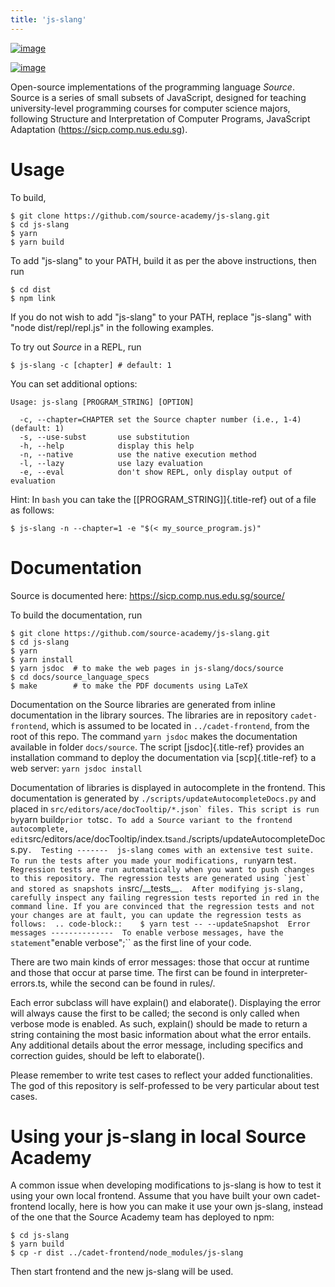 ```yaml
---
title: 'js-slang'
---
```


[![image](https://travis-ci.org/source-academy/js-slang.svg?branch=master)](https://travis-ci.org/source-academy/js-slang)

[![image](https://coveralls.io/repos/github/source-academy/js-slang/badge.svg?branch=master)](https://coveralls.io/github/source-academy/js-slang?branch=master)

Open-source implementations of the programming language *Source*. Source
is a series of small subsets of JavaScript, designed for teaching
university-level programming courses for computer science majors,
following Structure and Interpretation of Computer Programs, JavaScript
Adaptation (<https://sicp.comp.nus.edu.sg>).

Usage
=====

To build,

``` {.}
$ git clone https://github.com/source-academy/js-slang.git
$ cd js-slang
$ yarn
$ yarn build
```

To add \"js-slang\" to your PATH, build it as per the above
instructions, then run

``` {.}
$ cd dist
$ npm link
```

If you do not wish to add \"js-slang\" to your PATH, replace
\"js-slang\" with \"node dist/repl/repl.js\" in the following examples.

To try out *Source* in a REPL, run

``` {.}
$ js-slang -c [chapter] # default: 1
```

You can set additional options:

``` {.}
Usage: js-slang [PROGRAM_STRING] [OPTION]

  -c, --chapter=CHAPTER set the Source chapter number (i.e., 1-4) (default: 1)
  -s, --use-subst       use substitution
  -h, --help            display this help
  -n, --native          use the native execution method
  -l, --lazy            use lazy evaluation
  -e, --eval            don't show REPL, only display output of evaluation
```

Hint: In `bash` you can take the [\[PROGRAM\_STRING\]]{.title-ref} out
of a file as follows:

``` {.}
$ js-slang -n --chapter=1 -e "$(< my_source_program.js)"
```

Documentation
=============

Source is documented here: <https://sicp.comp.nus.edu.sg/source/>

To build the documentation, run

``` {.}
$ git clone https://github.com/source-academy/js-slang.git
$ cd js-slang
$ yarn
$ yarn install 
$ yarn jsdoc  # to make the web pages in js-slang/docs/source
$ cd docs/source_language_specs 
$ make        # to make the PDF documents using LaTeX
```

Documentation on the Source libraries are generated from inline
documentation in the library sources. The libraries are in repository
`cadet-frontend`, which is assumed to be located in `../cadet-frontend`,
from the root of this repo. The command `yarn jsdoc` makes the
documentation available in folder `docs/source`. The script
[jsdoc]{.title-ref} provides an installation command to deploy the
documentation via [scp]{.title-ref} to a web server:
`yarn jsdoc install`

Documentation of libraries is displayed in autocomplete in the frontend.
This documentation is generated by `./scripts/updateAutocompleteDocs.py`
and placed in
`` src/editors/ace/docTooltip/*.json` files. This script is run by ``yarn
build`prior to`tsc`. To add a Source variant to the frontend autocomplete, edit`src/editors/ace/docTooltip/index.ts`and`./scripts/updateAutocompleteDocs.py`.  Testing -------  js-slang comes with an extensive test suite. To run the tests after you made your modifications, run`yarn
test`` . Regression tests are run automatically when you want to push changes to this repository. The regression tests are generated using `jest` and stored as snapshots in ``src/\_\_tests\_\_`.  After modifying js-slang, carefully inspect any failing regression tests reported in red in the command line. If you are convinced that the regression tests and not your changes are at fault, you can update the regression tests as follows:  .. code-block::    $ yarn test -- --updateSnapshot  Error messages --------------  To enable verbose messages, have the statement`\"enable
verbose\";\`\` as the first line of your code.

There are two main kinds of error messages: those that occur at runtime
and those that occur at parse time. The first can be found in
interpreter-errors.ts, while the second can be found in rules/.

Each error subclass will have explain() and elaborate(). Displaying the
error will always cause the first to be called; the second is only
called when verbose mode is enabled. As such, explain() should be made
to return a string containing the most basic information about what the
error entails. Any additional details about the error message, including
specifics and correction guides, should be left to elaborate().

Please remember to write test cases to reflect your added
functionalities. The god of this repository is self-professed to be very
particular about test cases.

Using your js-slang in local Source Academy
===========================================

A common issue when developing modifications to js-slang is how to test
it using your own local frontend. Assume that you have built your own
cadet-frontend locally, here is how you can make it use your own
js-slang, instead of the one that the Source Academy team has deployed
to npm:

``` {.}
$ cd js-slang
$ yarn build
$ cp -r dist ../cadet-frontend/node_modules/js-slang
```

Then start frontend and the new js-slang will be used.
